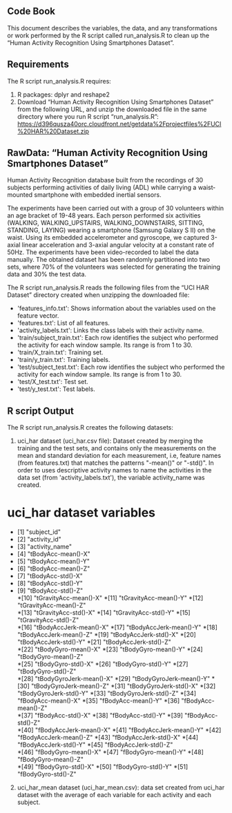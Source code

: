 ## Code Book

This document describes the variables, the data, and any transformations or work performed by the R script called run_analysis.R to clean up the “Human Activity Recognition Using Smartphones Dataset”.

## Requirements
The R script run_analysis.R requires:
1. R packages: dplyr and reshape2
2. Download “Human Activity Recognition Using Smartphones Dataset” from the following URL, and unzip the downloaded file in the same directory where you run R script “run_analysis.R”:
https://d396qusza40orc.cloudfront.net/getdata%2Fprojectfiles%2FUCI%20HAR%20Dataset.zip

## RawData: “Human Activity Recognition Using Smartphones Dataset”

Human Activity Recognition database built from the recordings of 30 subjects performing activities of daily living (ADL) while carrying a waist­mounted smartphone with embedded inertial sensors.

The experiments have been carried out with a group of 30 volunteers within an age bracket of 19-48 years. Each person performed six activities (WALKING, WALKING_UPSTAIRS, WALKING_DOWNSTAIRS, SITTING, STANDING, LAYING) wearing a smartphone (Samsung Galaxy S II) on the waist. Using its embedded accelerometer and gyroscope, we captured 3-axial linear acceleration and 3-axial angular velocity at a constant rate of 50Hz. The experiments have been video-recorded to label the data manually. The obtained dataset has been randomly partitioned into two sets, where 70% of the volunteers was selected for generating the training data and 30% the test data.

The R script run_analysis.R reads the following files from the “UCI HAR Dataset” directory created when unzipping the downloaded file:
- 'features_info.txt': Shows information about the variables used on the feature vector.
- 'features.txt': List of all features.
- 'activity_labels.txt': Links the class labels with their activity name.
- 'train/subject_train.txt': Each row identifies the subject who performed the activity for each window sample. Its range is from 1 to 30. 
- 'train/X_train.txt': Training set.
- 'train/y_train.txt': Training labels.
- 'test/subject_test.txt': Each row identifies the subject who performed the activity for each window sample. Its range is from 1 to 30. 
- 'test/X_test.txt': Test set.
- 'test/y_test.txt': Test labels.

## R script Output
The R script run_analysis.R creates the following datasets:
1. uci_har dataset (uci_har.csv file): Dataset created by merging the training and the test sets, and contains only the measurements on the mean and standard deviation for each measurement, i.e, feature names (from features.txt) that matches the patterns "-mean()" or "-std()". In order to uses descriptive activity names to name the activities in the data set (from 'activity_labels.txt'), the variable activity_name was created.

# uci_har dataset variables
* [1] "subject_id"
* [2] "activity_id"
* [3] "activity_name"    
* [4] "tBodyAcc-mean()-X"
* [5] "tBodyAcc-mean()-Y"
* [6] "tBodyAcc-mean()-Z"     
* [7] "tBodyAcc-std()-X"
* [8] "tBodyAcc-std()-Y"
* [9] "tBodyAcc-std()-Z"      
*[10] "tGravityAcc-mean()-X"
*[11] "tGravityAcc-mean()-Y"
*[12] "tGravityAcc-mean()-Z"  
*[13] "tGravityAcc-std()-X"
*[14] "tGravityAcc-std()-Y"
*[15] "tGravityAcc-std()-Z"   
*[16] "tBodyAccJerk-mean()-X"
*[17] "tBodyAccJerk-mean()-Y"
*[18] "tBodyAccJerk-mean()-Z" 
*[19] "tBodyAccJerk-std()-X"
*[20] "tBodyAccJerk-std()-Y"
*[21] "tBodyAccJerk-std()-Z"  
*[22] "tBodyGyro-mean()-X"
*[23] "tBodyGyro-mean()-Y"
*[24] "tBodyGyro-mean()-Z"    
*[25] "tBodyGyro-std()-X"
*[26] "tBodyGyro-std()-Y"
*[27] "tBodyGyro-std()-Z"     
*[28] "tBodyGyroJerk-mean()-X"
*[29] "tBodyGyroJerk-mean()-Y"
*[30] "tBodyGyroJerk-mean()-Z"
*[31] "tBodyGyroJerk-std()-X"
*[32] "tBodyGyroJerk-std()-Y"
*[33] "tBodyGyroJerk-std()-Z" 
*[34] "fBodyAcc-mean()-X"
*[35] "fBodyAcc-mean()-Y"
*[36] "fBodyAcc-mean()-Z"     
*[37] "fBodyAcc-std()-X"
*[38] "fBodyAcc-std()-Y"
*[39] "fBodyAcc-std()-Z"      
*[40] "fBodyAccJerk-mean()-X"
*[41] "fBodyAccJerk-mean()-Y"
*[42] "fBodyAccJerk-mean()-Z" 
*[43] "fBodyAccJerk-std()-X"
*[44] "fBodyAccJerk-std()-Y"
*[45] "fBodyAccJerk-std()-Z"  
*[46] "fBodyGyro-mean()-X"
*[47] "fBodyGyro-mean()-Y"
*[48] "fBodyGyro-mean()-Z"    
*[49] "fBodyGyro-std()-X"
*[50] "fBodyGyro-std()-Y"
*[51] "fBodyGyro-std()-Z"  

2. uci_har_mean dataset (uci_har_mean.csv): data set created from uci_har dataset with the average of each variable for each activity and each subject.
